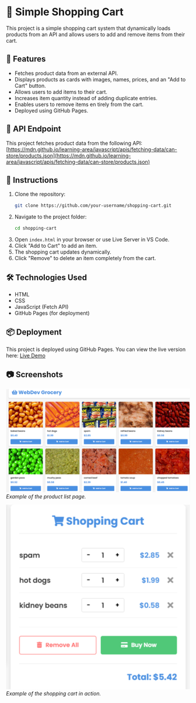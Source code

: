 # 🛒 Simple Shopping Cart

This project is a simple shopping cart system that dynamically loads products from an API and allows users to add and remove items from their cart.

## 🚀 Features

- Fetches product data from an external API.
- Displays products as cards with images, names, prices, and an "Add to Cart" button.
- Allows users to add items to their cart.
- Increases item quantity instead of adding duplicate entries.
- Enables users to remove items en   tirely from the cart.
- Deployed using GitHub Pages.

## 🔗 API Endpoint

This project fetches product data from the following API:
[https://mdn.github.io/learning-area/javascript/apis/fetching-data/can-store/products.json](https://mdn.github.io/learning-area/javascript/apis/fetching-data/can-store/products.json)

## 📜 Instructions

1. Clone the repository:
   ```sh
   git clone https://github.com/your-username/shopping-cart.git
   ```
2. Navigate to the project folder:
   ```sh
   cd shopping-cart
   ```
3. Open `index.html` in your browser or use Live Server in VS Code.
4. Click "Add to Cart" to add an item.
5. The shopping cart updates dynamically.
6. Click "Remove" to delete an item completely from the cart.

## 🛠 Technologies Used

- HTML
- CSS
- JavaScript (Fetch API)
- GitHub Pages (for deployment)

## 📦 Deployment

This project is deployed using GitHub Pages. You can view the live version here:
[Live Demo](https://your-username.github.io/shopping-cart/)

## 📷 Screenshots

![Product List](./images/screenshots/product-list.png)
*Example of the product list page.*

![Shopping Cart](./images//screenshots/shopping-cart.png)
*Example of the shopping cart in action.*
